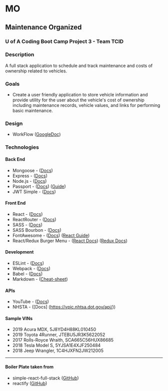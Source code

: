 # MO
## Maintenance Organized
### U of A Coding Boot Camp Project 3 - Team TCID

### Description
A full stack application to schedule and track maintenance and costs of ownership related to vehicles.


### Goals
 - Create a user friendly application to store vehicle information and provide utility for the user about the vehicle's cost of ownership including maintenance records, vehicle values, and links for performing basic maintenance.

### Design
 - WorkFlow ([GoogleDoc](https://drive.google.com/file/d/1aFZJUgo6EOEm_jWrYHNyQ29P_Pju0Gvg/))

### Technologies
#### Back End
- Mongoose - ([Docs](https://mongoosejs.com/docs/guide.html))
- Express - ([Docs](https://expressjs.com/en/starter/installing.html))
- Node.js - ([Docs](https://nodejs.org/en/docs/guides/))
- Passport - ([Docs](http://www.passportjs.org/docs/)) ([Guide](https://scotch.io/@devGson/api-authentication-with-json-web-tokensjwt-and-passport))
- JWT Simple - ([Docs](https://github.com/hokaccha/node-jwt-simple#readme))

#### Front End
- React - ([Docs](https://reactjs.org/docs/getting-started.html))
- ReactRouter - ([Docs](https://reacttraining.com/react-router/web/guides/quick-start))
- SASS - ([Docs](https://sass-lang.com/))
- SASS Bourbon - ([Docs](https://www.bourbon.io/))
- FontAwesome - ([Docs](https://fontawesome.com/how-to-use/on-the-web/referencing-icons/basic-use)) ([React Guide](https://scotch.io/tutorials/using-font-awesome-5-with-react))
- React/Redux Burger Menu - ([React Docs](https://github.com/negomi/react-burger-menu)) ([Redux Docs](https://negomi.github.io/redux-burger-menu/))

#### Development
- ESLint - ([Docs](https://eslint.org/docs/user-guide/getting-started))
- Webpack - ([Docs](https://webpack.js.org/concepts/))
- Babel - ([Docs](https://babeljs.io/docs/en/))
- Markdown - ([Cheat-sheet](https://github.com/adam-p/markdown-here/wiki/Markdown-Cheatsheet#links))

#### APIs
- YouTube - ([Docs](https://developers.google.com/youtube/v3/docs/))
- NHSTA - ([Docs] (https://vpic.nhtsa.dot.gov/api/))


#### Sample VINs
- 2019 Acura MDX, 5J8YD4H88KL010450
- 2019 Toyota 4Runner, JTEBU5JR3K5622052
- 2017 Rolls-Royce Wraith, SCA665C56HUX86685
- 2018 Tesla Model S, 5YJSA1E4XJF250484
- 2018 Jeep Wrangler, 1C4HJXFN2JW212005


----------------------------------------------------------------------------
#### Boiler Plate taken from 
- simple-react-full-stack ([GitHub](https://github.com/crsandeep/simple-react-full-stack))
- reactify ([GitHub](https://github.com/tuckerbeauchamp/reactify))



